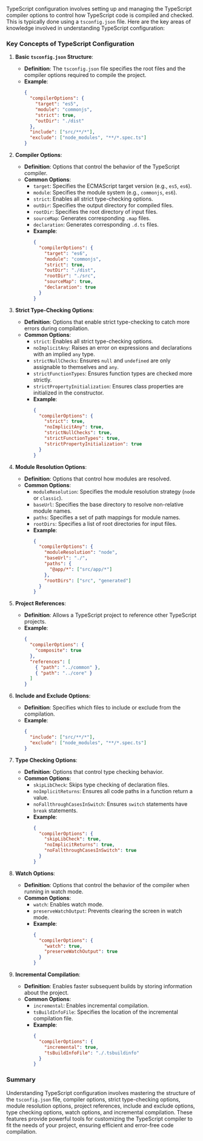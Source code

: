 TypeScript configuration involves setting up and managing the TypeScript compiler options to control how TypeScript code is compiled and checked. This is typically done using a `tsconfig.json` file. Here are the key areas of knowledge involved in understanding TypeScript configuration:

### Key Concepts of TypeScript Configuration

1. **Basic `tsconfig.json` Structure**:
   - **Definition**: The `tsconfig.json` file specifies the root files and the compiler options required to compile the project.
   - **Example**:
     ```json
     {
       "compilerOptions": {
         "target": "es5",
         "module": "commonjs",
         "strict": true,
         "outDir": "./dist"
       },
       "include": ["src/**/*"],
       "exclude": ["node_modules", "**/*.spec.ts"]
     }
     ```

2. **Compiler Options**:
   - **Definition**: Options that control the behavior of the TypeScript compiler.
   - **Common Options**:
     - `target`: Specifies the ECMAScript target version (e.g., `es5`, `es6`).
     - `module`: Specifies the module system (e.g., `commonjs`, `es6`).
     - `strict`: Enables all strict type-checking options.
     - `outDir`: Specifies the output directory for compiled files.
     - `rootDir`: Specifies the root directory of input files.
     - `sourceMap`: Generates corresponding `.map` files.
     - `declaration`: Generates corresponding `.d.ts` files.
     - **Example**:
       ```json
       {
         "compilerOptions": {
           "target": "es6",
           "module": "commonjs",
           "strict": true,
           "outDir": "./dist",
           "rootDir": "./src",
           "sourceMap": true,
           "declaration": true
         }
       }
       ```

3. **Strict Type-Checking Options**:
   - **Definition**: Options that enable strict type-checking to catch more errors during compilation.
   - **Common Options**:
     - `strict`: Enables all strict type-checking options.
     - `noImplicitAny`: Raises an error on expressions and declarations with an implied `any` type.
     - `strictNullChecks`: Ensures `null` and `undefined` are only assignable to themselves and `any`.
     - `strictFunctionTypes`: Ensures function types are checked more strictly.
     - `strictPropertyInitialization`: Ensures class properties are initialized in the constructor.
     - **Example**:
       ```json
       {
         "compilerOptions": {
           "strict": true,
           "noImplicitAny": true,
           "strictNullChecks": true,
           "strictFunctionTypes": true,
           "strictPropertyInitialization": true
         }
       }
       ```

4. **Module Resolution Options**:
   - **Definition**: Options that control how modules are resolved.
   - **Common Options**:
     - `moduleResolution`: Specifies the module resolution strategy (`node` or `classic`).
     - `baseUrl`: Specifies the base directory to resolve non-relative module names.
     - `paths`: Specifies a set of path mappings for module names.
     - `rootDirs`: Specifies a list of root directories for input files.
     - **Example**:
       ```json
       {
         "compilerOptions": {
           "moduleResolution": "node",
           "baseUrl": "./",
           "paths": {
             "@app/*": ["src/app/*"]
           },
           "rootDirs": ["src", "generated"]
         }
       }
       ```

5. **Project References**:
   - **Definition**: Allows a TypeScript project to reference other TypeScript projects.
   - **Example**:
     ```json
     {
       "compilerOptions": {
         "composite": true
       },
       "references": [
         { "path": "../common" },
         { "path": "../core" }
       ]
     }
     ```

6. **Include and Exclude Options**:
   - **Definition**: Specifies which files to include or exclude from the compilation.
   - **Example**:
     ```json
     {
       "include": ["src/**/*"],
       "exclude": ["node_modules", "**/*.spec.ts"]
     }
     ```

7. **Type Checking Options**:
   - **Definition**: Options that control type checking behavior.
   - **Common Options**:
     - `skipLibCheck`: Skips type checking of declaration files.
     - `noImplicitReturns`: Ensures all code paths in a function return a value.
     - `noFallthroughCasesInSwitch`: Ensures `switch` statements have `break` statements.
     - **Example**:
       ```json
       {
         "compilerOptions": {
           "skipLibCheck": true,
           "noImplicitReturns": true,
           "noFallthroughCasesInSwitch": true
         }
       }
       ```

8. **Watch Options**:
   - **Definition**: Options that control the behavior of the compiler when running in watch mode.
   - **Common Options**:
     - `watch`: Enables watch mode.
     - `preserveWatchOutput`: Prevents clearing the screen in watch mode.
     - **Example**:
       ```json
       {
         "compilerOptions": {
           "watch": true,
           "preserveWatchOutput": true
         }
       }
       ```

9. **Incremental Compilation**:
   - **Definition**: Enables faster subsequent builds by storing information about the project.
   - **Common Options**:
     - `incremental`: Enables incremental compilation.
     - `tsBuildInfoFile`: Specifies the location of the incremental compilation file.
     - **Example**:
       ```json
       {
         "compilerOptions": {
           "incremental": true,
           "tsBuildInfoFile": "./.tsbuildinfo"
         }
       }
       ```

### Summary

Understanding TypeScript configuration involves mastering the structure of the `tsconfig.json` file, compiler options, strict type-checking options, module resolution options, project references, include and exclude options, type checking options, watch options, and incremental compilation. These features provide powerful tools for customizing the TypeScript compiler to fit the needs of your project, ensuring efficient and error-free code compilation.